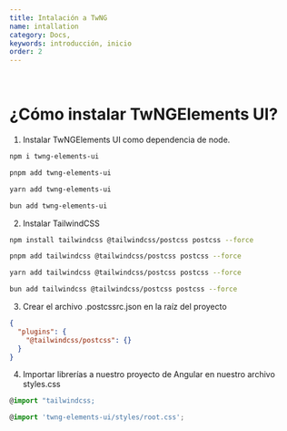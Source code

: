 ```yaml
---
title: Intalación a TwNG
name: intallation
category: Docs,
keywords: introducción, inicio
order: 2
---
```

<br/>

# ¿Cómo instalar TwNGElements UI?


1. Instalar TwNGElements UI como dependencia de node.

```bash group="install" name="npm"
npm i twng-elements-ui
```

```bash group="install" name="pnpm"
pnpm add twng-elements-ui
```

```bash group="install" name="yarn"
yarn add twng-elements-ui
```

```bash group="install" name="bun"
bun add twng-elements-ui
```

2. Instalar TailwindCSS

```bash group="twcss" name="npm"
npm install tailwindcss @tailwindcss/postcss postcss --force
```

```bash group="twcss" name="pnpm"
pnpm add tailwindcss @tailwindcss/postcss postcss --force
```

```bash group="twcss" name="yarn"
yarn add tailwindcss @tailwindcss/postcss postcss --force
```

```bash group="twcss" name="bun"
bun add tailwindcss @tailwindcss/postcss postcss --force
```

3. Crear el archivo .postcssrc.json en la raíz del proyecto

```json
{
  "plugins": {
    "@tailwindcss/postcss": {}
  }
}
```

4. Importar librerías a nuestro proyecto de Angular en nuestro archivo styles.css

```typescript
@import "tailwindcss;

@import 'twng-elements-ui/styles/root.css';

```
